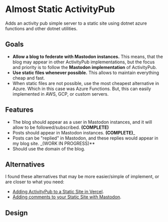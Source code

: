 # Almost Static ActivityPub

Adds an activity pub simple server to a static site using dotnet azure functions and other dotnet utilities.

## Goals

* **Allow a blog to federate with Mastodon instances.** This means, that the blog may appear in other ActivityPub implementations, but the focus and priority is to follow the **Mastodon implementation** of ActivityPub.
* **Use static files whenever possible.** This allows to maintain everything cheap and fast.
* When static files are not possible, use the most cheapest alternative in Azure. Which in this case was Azure Functions. But, this can easily implemented in AWS, GCP, or custom servers.

## Features

* The blog should appear as a user in Mastodon instances, and it will allow to be followed/subscribed. **(COMPLETE)**
* Posts should appear in Mastodon instances. **(COMPLETE)**_
* Posts can be "replied" in Mastodon, and these replies would appear in my blog site. _(WORK IN PROGRESS)**
* Should use the domain of the blog.

## Alternatives

I found these alternatives that may be more easier/simple of implement, or are closer to what you need:

* [Adding ActivityPub to a Static Site in Vercel](https://paul.kinlan.me/adding-activity-pub-to-your-static-site/).
* [Adding comments to your Static Site with Mastodon](https://carlschwan.eu/2020/12/29/adding-comments-to-your-static-blog-with-mastodon/).

## Design



```
